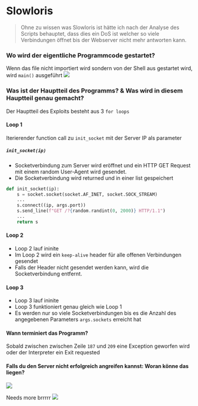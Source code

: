 # Slowloris

> Ohne zu wissen was Slowloris ist hätte ich nach der Analyse des Scripts behauptet, dass dies ein DoS ist welcher so viele Verbindungen öffnet bis der Webserver nicht mehr antworten kann.

### Wo wird der eigentliche Programmcode gestartet?

Wenn das file nicht importiert wird sondern von der Shell aus gestartet wird, wird ```main()``` ausgeführt
![](https://i.imgur.com/ZdhAI71.png)


### Was ist der Hauptteil des Programms? & Was wird in diesem Hauptteil genau gemacht?

Der Hauptteil des Exploits besteht aus 3 `for loops`


#### Loop 1
Iterierender function call zu `init_socket` mit der Server IP als parameter

##### `init_socket(ip)`
- Socketverbindung zum Server wird eröffnet und ein HTTP GET Request mit einem random User-Agent wird gesendet. 
- Die Socketverbindung wird returned und in einer list gespeichert

```python
def init_socket(ip):
    s = socket.socket(socket.AF_INET, socket.SOCK_STREAM)
    ...
    s.connect((ip, args.port))
    s.send_line(f"GET /?{random.randint(0, 2000)} HTTP/1.1")
    ...    
    return s
```

#### Loop 2
- Loop 2 lauf ininite
- Im Loop 2 wird ein `keep-alive` header für alle offenen Verbindungen gesendet
- Falls der Header nicht gesendet werden kann, wird die Socketverbindung entfernt.

#### Loop 3
- Loop 3 lauf ininite
- Loop 3 funktioniert genau gleich wie Loop 1
- Es werden nur so viele Socketverbindungen bis es die Anzahl des angegebenen Parameters `args.sockets` erreicht hat


#### Wann terminiert das Programm?
Sobald zwischen zwischen Zeile `187` und `209` eine Exception geworfen wird oder der Interpreter ein Exit requested



#### Falls du den Server nicht erfolgreich angreifen kannst: Woran könne das liegen?

![](https://i.imgur.com/8xIFSiY.png)

Needs more brrrrr
![](https://i.imgur.com/feZT6Zy.png)
